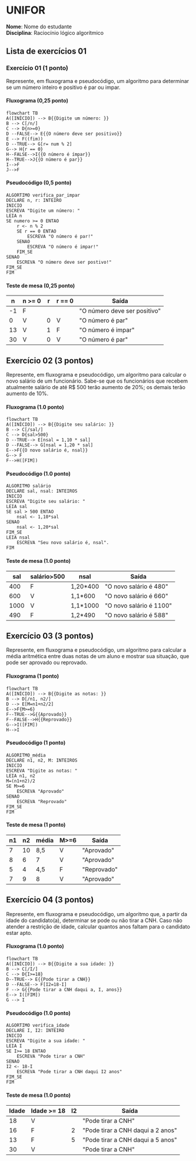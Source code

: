 # UNIFOR
**Nome**: Nome do estudante <br>
**Disciplina**: Raciocínio lógico algorítmico

## Lista de exercícios 01

### Exercício 01 (1 ponto)
Represente, em fluxograma e pseudocódigo, um algoritmo para determinar se um número inteiro e positivo é par ou impar.

#### Fluxograma (0,25 ponto)

```mermaid
flowchart TB
A([INÍCIO]) --> B{{Digite um número: }}
B --> C[/n/] 
C --> D{n>=0}
D --FALSE--> E{{O número deve ser positivo}}
E --> F((fim))
D --TRUE--> G[r= num % 2]
G--> H{r == 0}
H--FALSE-->I{{O número é ímpar}}
H--TRUE-->J{{O número é par}}
I-->F
J-->F
```

#### Pseudocódigo (0,5 ponto)
```
ALGORTIMO verifica_par_impar
DECLARE n, r: INTEIRO
INICIO
ESCREVA "Digite um número: "
LEIA n
SE numero >= 0 ENTAO                 
	r <- n % 2               
	SE r == 0 ENTAO              
		ESCREVA "O número é par!"
	SENAO
	    ESCREVA "O número é impar!"
	FIM_SE
SENAO                                
	ESCREVA "O número deve ser postivo!"
FIM_SE
FIM
```

#### Teste de mesa (0,25 ponto)
| n  | n >= 0 | r | r == 0 |             Saída            |
| -- |   --   | --|    --  |            --                | 
|-1  |    F   |   |        | "O número deve ser positivo" |
| 0  |    V   | 0 |    V   |        "O número é par"      |
| 13 |    V   | 1 |    F   |       "O número é impar"     |
| 30 |    V   | 0 |    V   |       "O número é par"       |


## Exercício 02 (3 pontos)
Represente, em fluxograma e pseudocódigo, um algoritmo para calcular o novo salário de um funcionário. 
Sabe-se que os funcionários que recebem atualmente salário de até R$ 500 terão aumento de 20%; os demais terão aumento de 10%.

#### Fluxograma (1.0 ponto)

```mermaid
flowchart TB
A([INÍCIO]) --> B{{Digite seu salário: }}
B --> C[/sal/]
C --> D{sal>500}
D --TRUE--> E[nsal = 1,10 * sal]
D --FALSE--> G[nsal = 1,20 * sal]
E-->F{{O novo salário é, nsal}}
G--> F
F-->H([FIM])
```

#### Pseudocódigo (1.0 ponto)

```
ALGORITMO salário
DECLARE sal, nsal: INTEIROS
INICIO
ESCREVA "Digite seu salário: "
LEIA sal
SE sal > 500 ENTAO	
	nsal <- 1,10*sal
SENAO
	nsal <- 1,20*sal
FIM_SE
LEIA nsal
	ESCREVA "Seu novo salário é, nsal". 
FIM
```

#### Teste de mesa (1.0 ponto)
| sal | salário>500 |   nsal   |          Saída          |
| --  |    --       |    --    |           --            | 
| 400 |      F      | 1,20*400 | "O novo salário é 480"  |
| 600 |      V      | 1,1*600  | "O novo salário é 660"  |
| 1000|      V      | 1,1*1000 | "O novo salário é 1100" |
| 490 |      F      | 1,2*490  | "O novo salário é 588"  |


## Exercício 03 (3 pontos)
Represente, em fluxograma e pseudocódigo, um algoritmo para calcular a média aritmética entre duas notas de um aluno e mostrar sua situação, que pode ser aprovado ou reprovado.

#### Fluxograma (1 ponto)

```mermaid
flowchart TB
A([INÍCIO]) --> B{{Digite as notas: }}
B --> D[/n1, n2/] 
D --> E[M=n1+n2/2]
E-->F{M>=6}
F--TRUE-->G{{Aprovado}}
F--FALSE-->H{{Reprovado}}
G-->I([FIM])
H-->I
```

#### Pseudocódigo (1 ponto)

```
ALGORITMO_média
DECLARE n1, n2, M: INTEIROS
INICIO
ESCREVA "Digite as notas: "
LEIA n1, n2
M=(n1+n2)/2
SE M>=6
	ESCREVA "Aprovado"
SENAO
	ESCREVA "Reprovado"
FIM_SE
FIM
```

#### Teste de mesa (1 ponto)
|  n1 |  n2  | média | M>=6 |   Saída    |
| --  |  --  |  --   |  -- |     --      | 
|  7  |  10  |  8,5  |  V  | "Aprovado"  |
|  8  |   6  |   7   |  V  | "Aprovado"  |
|  5  |   4  |  4,5  |  F  | "Reprovado" |
|  7  |   9  |   8   |  V  | "Aprovado"  |


## Exercício 04 (3 pontos)
Represente, em fluxograma e pseudocódigo, um algoritmo que, a partir da idade do candidato(a), determinar se pode ou não tirar a CNH. 
Caso não atender a restrição de idade, calcular quantos anos faltam para o candidato estar apto.

#### Fluxograma (1.0 ponto)

```mermaid
flowchart TB
A([INÍCIO]) --> B{{Digite a sua idade: }}
B --> C[/I/] 
C --> D{I>=18}
D--TRUE--> E{{Pode tirar a CNH}}
D --FALSE--> F[I2=18-I]
F --> G{{Pode tirar a CNH daqui a, I, anos}}
E--> I([FIM])
G --> I
```

#### Pseudocódigo (1.0 ponto)

```
ALGORTIMO verifica_idade
DECLARE I, I2: INTEIRO
INICIO
ESCREVA "Digite a sua idade: "
LEIA I
SE I>= 18 ENTAO                  
	ESCREVA "Pode tirar a CNH"              
SENAO
I2 <- 18-I
	ESCREVA "Pode tirar a CNH daqui I2 anos"
FIM_SE
FIM

```

#### Teste de mesa (1.0 ponto)
| Idade | Idade >= 18 |  I2 |                Saída               |
|  --   |      --     |  -- |                  --                |  
|  18   |      V      |     |         "Pode tirar a CNH"         |
|  16   |      F      |  2  |  "Pode tirar a CNH daqui a 2 anos" |
|  13   |      F      |  5  |  "Pode tirar a CNH daqui a 5 anos" |
|  30   |      V      |     |         "Pode tirar a CNH"         |
